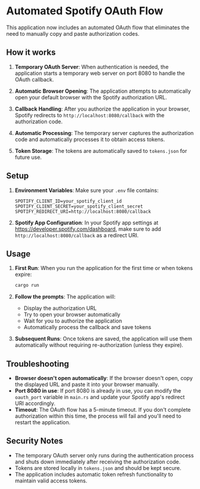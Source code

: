 # Automated Spotify OAuth Flow

This application now includes an automated OAuth flow that eliminates the need to manually copy and paste authorization codes.

## How it works

1. **Temporary OAuth Server**: When authentication is needed, the application starts a temporary web server on port 8080 to handle the OAuth callback.

2. **Automatic Browser Opening**: The application attempts to automatically open your default browser with the Spotify authorization URL.

3. **Callback Handling**: After you authorize the application in your browser, Spotify redirects to `http://localhost:8080/callback` with the authorization code.

4. **Automatic Processing**: The temporary server captures the authorization code and automatically processes it to obtain access tokens.

5. **Token Storage**: The tokens are automatically saved to `tokens.json` for future use.

## Setup

1. **Environment Variables**: Make sure your `.env` file contains:
   ```
   SPOTIFY_CLIENT_ID=your_spotify_client_id
   SPOTIFY_CLIENT_SECRET=your_spotify_client_secret
   SPOTIFY_REDIRECT_URI=http://localhost:8080/callback
   ```

2. **Spotify App Configuration**: In your Spotify app settings at https://developer.spotify.com/dashboard, make sure to add `http://localhost:8080/callback` as a redirect URI.

## Usage

1. **First Run**: When you run the application for the first time or when tokens expire:
   ```bash
   cargo run
   ```

2. **Follow the prompts**: The application will:
   - Display the authorization URL
   - Try to open your browser automatically
   - Wait for you to authorize the application
   - Automatically process the callback and save tokens

3. **Subsequent Runs**: Once tokens are saved, the application will use them automatically without requiring re-authorization (unless they expire).

## Troubleshooting

- **Browser doesn't open automatically**: If the browser doesn't open, copy the displayed URL and paste it into your browser manually.
- **Port 8080 in use**: If port 8080 is already in use, you can modify the `oauth_port` variable in `main.rs` and update your Spotify app's redirect URI accordingly.
- **Timeout**: The OAuth flow has a 5-minute timeout. If you don't complete authorization within this time, the process will fail and you'll need to restart the application.

## Security Notes

- The temporary OAuth server only runs during the authentication process and shuts down immediately after receiving the authorization code.
- Tokens are stored locally in `tokens.json` and should be kept secure.
- The application includes automatic token refresh functionality to maintain valid access tokens.
